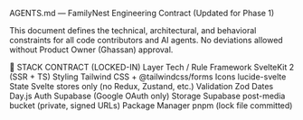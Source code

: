 AGENTS.md — FamilyNest Engineering Contract (Updated for Phase 1)

This document defines the technical, architectural, and behavioral constraints for all code contributors and AI agents. No deviations allowed without Product Owner (Ghassan) approval.

🔧 STACK CONTRACT (LOCKED-IN)
Layer	Tech / Rule
Framework	SvelteKit 2 (SSR + TS)
Styling	Tailwind CSS + @tailwindcss/forms
Icons	lucide-svelte
State	Svelte stores only (no Redux, Zustand, etc.)
Validation	Zod
Dates	Day.js
Auth	Supabase (Google OAuth only)
Storage	Supabase post-media bucket (private, signed URLs)
Package Manager	pnpm (lock file committed)

